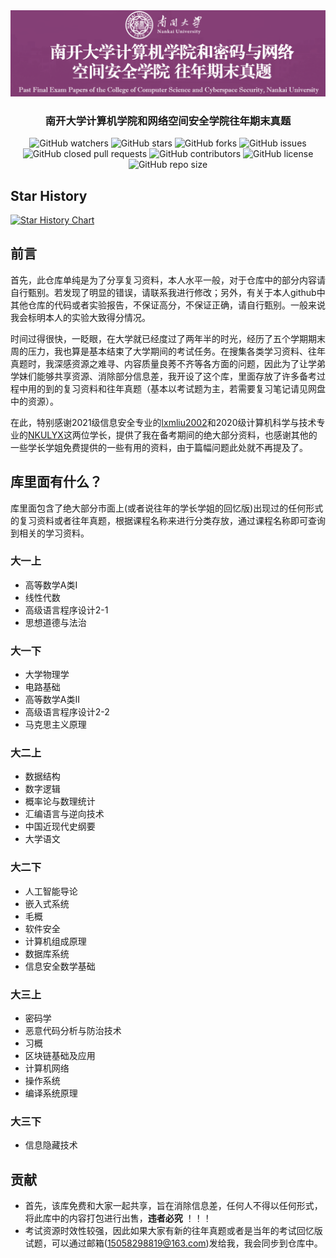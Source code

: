 <div align="center">
  <img src="./nku_final_exam_image.png" alt="NKU_Final_Exam" />
  <h3>南开大学计算机学院和网络空间安全学院往年期末真题</h3>

  <img style="display: inline-block;" src="https://img.shields.io/github/watchers/Luhaozhhhe/NKU_Final_Exam" alt="GitHub watchers" />
  <a href="https://github.com/Luhaozhhhe/NKU_Final_Exam/stargazers"><img style="display: inline-block;" src="https://img.shields.io/github/stars/Luhaozhhhe/NKU_Final_Exam" alt="GitHub stars" /></a>
  <a href="https://github.com/Luhaozhhhe/NKU_Final_Exam/network"><img style="display: inline-block;" src="https://img.shields.io/github/forks/Luhaozhhhe/NKU_Final_Exam" alt="GitHub forks" /></a>
  <a href="https://github.com/Luhaozhhhe/NKU_Final_Exam/issues"><img style="display: inline-block;" src="https://img.shields.io/github/issues/Luhaozhhhe/NKU_Final_Exam" alt="GitHub issues" /></a>
  <a href="https://github.com/Luhaozhhhe/NKU_Final_Exam/pulls"><img style="display: inline-block;" src="https://img.shields.io/github/issues-pr-closed-raw/Luhaozhhhe/NKU_Final_Exam" alt="GitHub closed pull requests" /></a>
  <img style="display: inline-block;" src="https://img.shields.io/github/contributors/Luhaozhhhe/NKU_Final_Exam" alt="GitHub contributors" />
  <a href="https://github.com/Luhaozhhhe/NKU_Final_Exam/blob/main/LICENSE"><img style="display: inline-block;" src="https://img.shields.io/github/license/Luhaozhhhe/NKU_Final_Exam" alt="GitHub license" /></a>
  <img style="display: inline-block;" src="https://img.shields.io/github/repo-size/Luhaozhhhe/NKU_Final_Exam" alt="GitHub repo size" />
</div>

## Star History
[![Star History Chart](https://api.star-history.com/svg?repos=Luhaozhhhe/NKU_Final_Exam&type=Timeline)](https://star-history.com/#Luhaozhhhe/NKU_Final_Exam&Timeline)

## 前言
首先，此仓库单纯是为了分享复习资料，本人水平一般，对于仓库中的部分内容请自行甄别。若发现了明显的错误，请联系我进行修改；另外，有关于本人github中其他仓库的代码或者实验报告，不保证高分，不保证正确，请自行甄别。一般来说我会标明本人的实验大致得分情况。

时间过得很快，一眨眼，在大学就已经度过了两年半的时光，经历了五个学期期末周的压力，我也算是基本结束了大学期间的考试任务。在搜集各类学习资料、往年真题时，我深感资源之难寻、内容质量良莠不齐等各方面的问题，因此为了让学弟学妹们能够共享资源、消除部分信息差，我开设了这个库，里面存放了许多备考过程中用的到的复习资料和往年真题（基本以考试题为主，若需要复习笔记请见网盘中的资源）。

在此，特别感谢2021级信息安全专业的[lxmliu2002](https://github.com/lxmliu2002)和2020级计算机科学与技术专业的[NKULYX](https://github.com/NKULYX)这两位学长，提供了我在备考期间的绝大部分资料，也感谢其他的一些学长学姐免费提供的一些有用的资料，由于篇幅问题此处就不再提及了。

## 库里面有什么？
库里面包含了绝大部分市面上(或者说往年的学长学姐的回忆版)出现过的任何形式的复习资料或者往年真题，根据课程名称来进行分类存放，通过课程名称即可查询到相关的学习资料。

### 大一上
+ 高等数学A类I
+ 线性代数
+ 高级语言程序设计2-1
+ 思想道德与法治
### 大一下
+ 大学物理学
+ 电路基础
+ 高等数学A类II
+ 高级语言程序设计2-2
+ 马克思主义原理
### 大二上
+ 数据结构
+ 数字逻辑
+ 概率论与数理统计
+ 汇编语言与逆向技术
+ 中国近现代史纲要
+ 大学语文
### 大二下
+ 人工智能导论
+ 嵌入式系统
+ 毛概
+ 软件安全
+ 计算机组成原理
+ 数据库系统
+ 信息安全数学基础
### 大三上
+ 密码学
+ 恶意代码分析与防治技术
+ 习概
+ 区块链基础及应用
+ 计算机网络
+ 操作系统
+ 编译系统原理
### 大三下
+ 信息隐藏技术

## 贡献
+ 首先，该库免费和大家一起共享，旨在消除信息差，任何人不得以任何形式，将此库中的内容打包进行出售，**违者必究** ！！！
+ 考试资源时效性较强，因此如果大家有新的往年真题或者是当年的考试回忆版试题，可以通过邮箱(15058298819@163.com)发给我，我会同步到仓库中。
